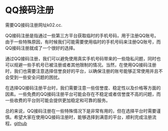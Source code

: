 # QQ接码注册

需要QQ接码注册网址k02.cc. 

QQ接码注册是指通过一些第三方平台获取临时的手机号码，用于注册QQ账号。由于一些特殊原因，有时候我们可能需要使用临时的手机号码来注册QQ账号，而QQ接码注册就成了一个很好的选择。

通过QQ接码注册，我们可以避免使用真实手机号码带来的一些隐私问题，同时也可以规避一些手机号已被注册或者其他限制的情况。当然，在使用QQ接码注册时，我们也需要注意选择信誉良好的平台，以确保注册的账号能够正常使用并且不会受到一些安全问题的困扰。

在选择QQ接码注册平台时，我们需要注意一些信誉度、稳定性以及价格等方面的因素。一些免费的QQ接码注册平台可能会存在不稳定或者信誉度不高的问题，而一些收费的平台则可能会提供更加稳定和可靠的服务。

总的来说，QQ接码注册在一些特殊情况下是非常有用的，但在选择平台时需要谨慎。希望大家在使用QQ接码注册时，能够选择到满意的平台，顺利完成注册流程。[github](https://github.com)